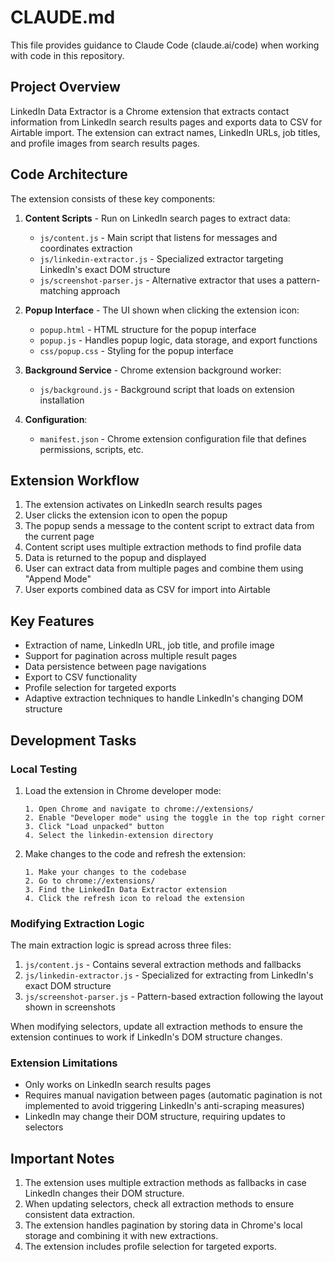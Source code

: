# CLAUDE.md

This file provides guidance to Claude Code (claude.ai/code) when working with code in this repository.

## Project Overview

LinkedIn Data Extractor is a Chrome extension that extracts contact information from LinkedIn search results pages and exports data to CSV for Airtable import. The extension can extract names, LinkedIn URLs, job titles, and profile images from search results pages.

## Code Architecture

The extension consists of these key components:

1. **Content Scripts** - Run on LinkedIn search pages to extract data:
   - `js/content.js` - Main script that listens for messages and coordinates extraction
   - `js/linkedin-extractor.js` - Specialized extractor targeting LinkedIn's exact DOM structure
   - `js/screenshot-parser.js` - Alternative extractor that uses a pattern-matching approach

2. **Popup Interface** - The UI shown when clicking the extension icon:
   - `popup.html` - HTML structure for the popup interface
   - `popup.js` - Handles popup logic, data storage, and export functions
   - `css/popup.css` - Styling for the popup interface

3. **Background Service** - Chrome extension background worker:
   - `js/background.js` - Background script that loads on extension installation

4. **Configuration**:
   - `manifest.json` - Chrome extension configuration file that defines permissions, scripts, etc.

## Extension Workflow

1. The extension activates on LinkedIn search results pages
2. User clicks the extension icon to open the popup
3. The popup sends a message to the content script to extract data from the current page
4. Content script uses multiple extraction methods to find profile data
5. Data is returned to the popup and displayed
6. User can extract data from multiple pages and combine them using "Append Mode"
7. User exports combined data as CSV for import into Airtable

## Key Features

- Extraction of name, LinkedIn URL, job title, and profile image
- Support for pagination across multiple result pages
- Data persistence between page navigations
- Export to CSV functionality
- Profile selection for targeted exports
- Adaptive extraction techniques to handle LinkedIn's changing DOM structure

## Development Tasks

### Local Testing

1. Load the extension in Chrome developer mode:
   ```
   1. Open Chrome and navigate to chrome://extensions/
   2. Enable "Developer mode" using the toggle in the top right corner
   3. Click "Load unpacked" button
   4. Select the linkedin-extension directory
   ```

2. Make changes to the code and refresh the extension:
   ```
   1. Make your changes to the codebase
   2. Go to chrome://extensions/
   3. Find the LinkedIn Data Extractor extension
   4. Click the refresh icon to reload the extension
   ```

### Modifying Extraction Logic

The main extraction logic is spread across three files:

1. `js/content.js` - Contains several extraction methods and fallbacks
2. `js/linkedin-extractor.js` - Specialized for extracting from LinkedIn's exact DOM structure
3. `js/screenshot-parser.js` - Pattern-based extraction following the layout shown in screenshots

When modifying selectors, update all extraction methods to ensure the extension continues to work if LinkedIn's DOM structure changes.

### Extension Limitations

- Only works on LinkedIn search results pages
- Requires manual navigation between pages (automatic pagination is not implemented to avoid triggering LinkedIn's anti-scraping measures)
- LinkedIn may change their DOM structure, requiring updates to selectors

## Important Notes

1. The extension uses multiple extraction methods as fallbacks in case LinkedIn changes their DOM structure.
2. When updating selectors, check all extraction methods to ensure consistent data extraction.
3. The extension handles pagination by storing data in Chrome's local storage and combining it with new extractions.
4. The extension includes profile selection for targeted exports.